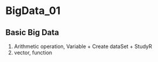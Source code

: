 # BigData_01
## Basic Big Data
1. Arithmetic operation, Variable + Create dataSet + StudyR
2. vector, function